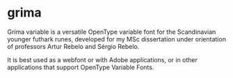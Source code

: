 # grima

Gríma variable is a versatile OpenType variable font for the Scandinavian younger futhark runes, developed for my MSc dissertation under orientation of professors Artur Rebelo and Sérgio Rebelo.

It is best used as a webfont or with Adobe applications, or in other applications that support OpenType Variable Fonts.
